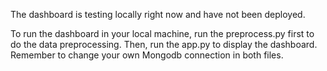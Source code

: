 The dashboard is testing locally right now and have not been deployed.

To run the dashboard in your local machine, run the preprocess.py first to do the data preprocessing. Then, run the app.py to display the dashboard. Remember to change your own Mongodb connection in both files.
